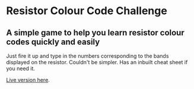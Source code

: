 # Resistor Colour Code Challenge
## A simple game to help you learn resistor colour codes quickly and easily

Just fire it up and type in the numbers corresponding to the bands displayed on the resistor. Couldn't be simpler. Has an inbuilt cheat sheet if you need it.

[Live version here](https://sdmtr.github.io/rccc/).
